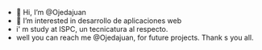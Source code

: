 - 👋 Hi, I’m @Ojedajuan
- 👀 I’m interested in desarrollo de aplicaciones web
- i' m study at ISPC, un tecnicatura al respecto.
- well you can reach me @Ojedajuan, for future projects.
Thank s you all.


<!---
Ojedajuan/Ojedajuan is a ✨ special ✨ repository because its `README.md` (this file) appears on your GitHub profile.
You can click the Preview link to take a look at your changes.
--->
